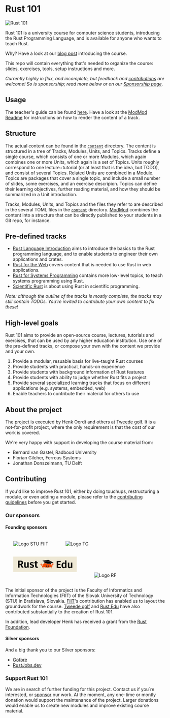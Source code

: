 # Rust 101

![Rust 101](https://tweedegolf.nl/images/rust-101-logo.jpg)

Rust 101 is a university course for computer science students, introducing the Rust Programming Language, and is available for anyone who wants to teach Rust.

Why? Have a look at our [blog post](https://tweedegolf.nl/en/blog/80/rust-101-open-source-university-course) introducing the course.

This repo will contain everything that's needed to organize the course: slides, exercises, tools, setup instructions and more.

*Currently highly in flux, and incomplete, but feedback and [contributions](./CONTRIBUTING.md) are welcome! So is sponsorship; read more below or on our [Sponsorship page](https://github.com/sponsors/tweedegolf).*

## Usage
The teacher's guide can be found [here](./teachers_guide.md).
Have a look at the [ModMod Readme](./modmod/README.md) for instructions on how to render the content of a track.

## Structure
The actual content can be found in the [`content`](./content) directory.
The content is structured in a tree of Tracks, Modules, Units, and Topics.
Tracks define a single course, which consists of one or more Modules, which again combines one or more Units, which again is a set of Topics.
Units roughly correspond to one lecture+tutorial (or at least that is the idea, but TODO), and consist of several Topics. Related Units are combined in a Module.
Topics are packages that cover a single topic, and include a small number of slides, some exercises, and an exercise descripion.
Topics can define their learning objectives, further reading material, and how they should be summarized in a Unit introduction.

Tracks, Modules, Units, and Topics and the files they refer to are described in the several TOML files in the [`content`](./content) directory.
[ModMod](./modmod/README.md) combines the content into a structure that can be directly published to your students in a Git repo, for instance.

## Pre-defined tracks
- [Rust Language Introduction](./content/rust-intro.track.toml) aims to introduce the basics to the Rust programming language, and to enable students to engineer their own applications and crates.
- [Rust for the Web](./content/rust-for-web.track.toml) covers content that is needed to use Rust in web applications.
- [Rust for Systems Programming](./content/rust-for-systems.track.toml) contains more low-level topics, to teach systems programming using Rust.
- [Scientific Rust](./content/scientific-rust.track.toml) is about using Rust in scientific programming.

*Note: although the outline of the tracks is mostly complete, the tracks may still contain TODOs. You're invited to contribute your own content to fix these!*

## High-level goals
Rust 101 aims to provide an open-source course, lectures, tutorials and exercises, that can be used by any higher education institution.
Use one of the pre-defined tracks, or compose your own with the content we provide and your own.

1. Provide a modular, resuable basis for live-taught Rust courses
2. Provide students with practical, hands-on experience
3. Provide students with background information of Rust features
4. Provide students with ability to judge whether Rust fits a project
5. Provide several specialized learning tracks that focus on different applications (e.g. systems, embedded, web)
6. Enable teachers to contribute their material for others to use

## About the project

The project is executed by Henk Oordt and others at [Tweede golf](https://tweedegolf.nl). It is a not-for-profit project, where the only requirement is that the cost of our work is covered.

We're very happy with support in developing the course material from:

- Bernard van Gastel, Radboud University
- Florian Gilcher, Ferrous Systems
- Jonathan Donszelmann, TU Delft

## Contributing
If you'd like to improve Rust 101, either by doing touchups, restructuring a module, or even adding a module, please refer to the [contributing guidelines](./CONTRIBUTING.md) before you get started.

### Our sponsors

#### Founding sponsors

<img style="margin: 1rem 5% 1rem 5%;" src="./assets/STU_FIIT_logo_100_color.png" alt="Logo STU FIIT"  width="200px" />
<img style="margin: 1rem 5% 1rem 5%;" src="https://tweedegolf.nl/images/tweedegolf-logo-2022-1.png" alt="Logo TG"  width="200px" />
<img style="margin: 1rem 5% 1rem 5%;" src="./assets/rust-edu-banner_100.png" alt="Logo Rust Edu"  width="200px" />
<img style="margin: 1rem 5% 1rem 5%;" src="./assets/Rust_Foundation_logo_100_color.png" alt="Logo RF"  width="200px" />

The initial sponsor of the project is the Faculty of Informatics and Information Technologies (FIIT) of the Slovak University of Technology (STU) in Bratislava, Slovakia. [FIIT](https://www.fiit.stuba.sk/en.html?page_id=749)'s contribution has enabled us to layout the groundwork for the course. [Tweede golf](https://tweedegolf.nl/en) and [Rust Edu](https://rust-edu.org/) have also contributed substantially to the creation of Rust 101.

In addition, lead developer Henk has received a grant from the [Rust Foundation](https://foundation.rust-lang.org/).

#### Silver sponsors

And a big thank you to our Silver sponsors:

- [Gofore](https://gofore.com/en/)
- [RustJobs.dev](https://rustjobs.dev/)

### Support Rust 101

We are in search of further funding for this project. Contact us if you´re interested, or [sponsor](https://github.com/sponsors/tweedegolf) our work. At the moment, any one-time or montly donation would support the maintenance of the project. Larger donations would enable us to create new modules and improve existing course material. 
